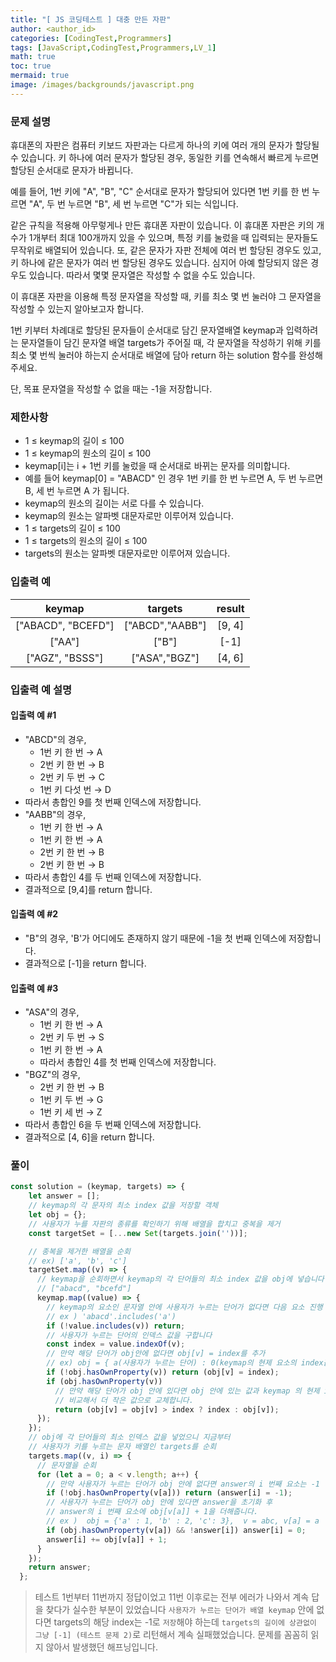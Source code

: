 ```yaml
---
title: "[ JS 코딩테스트 ] 대충 만든 자판"
author: <author_id>
categories: [CodingTest,Programmers]
tags: [JavaScript,CodingTest,Programmers,LV_1]
math: true
toc: true
mermaid: true
image: /images/backgrounds/javascript.png
---
```


### 문제 설명
휴대폰의 자판은 컴퓨터 키보드 자판과는 다르게 하나의 키에 여러 개의 문자가 할당될 수 있습니다. 키 하나에 여러 문자가 할당된 경우, 동일한 키를 연속해서 빠르게 누르면 할당된 순서대로 문자가 바뀝니다.

예를 들어, 1번 키에 "A", "B", "C" 순서대로 문자가 할당되어 있다면 1번 키를 한 번 누르면 "A", 두 번 누르면 "B", 세 번 누르면 "C"가 되는 식입니다.

같은 규칙을 적용해 아무렇게나 만든 휴대폰 자판이 있습니다. 이 휴대폰 자판은 키의 개수가 1개부터 최대 100개까지 있을 수 있으며, 특정 키를 눌렀을 때 입력되는 문자들도 무작위로 배열되어 있습니다. 또, 같은 문자가 자판 전체에 여러 번 할당된 경우도 있고, 키 하나에 같은 문자가 여러 번 할당된 경우도 있습니다. 심지어 아예 할당되지 않은 경우도 있습니다. 따라서 몇몇 문자열은 작성할 수 없을 수도 있습니다.

이 휴대폰 자판을 이용해 특정 문자열을 작성할 때, 키를 최소 몇 번 눌러야 그 문자열을 작성할 수 있는지 알아보고자 합니다.

1번 키부터 차례대로 할당된 문자들이 순서대로 담긴 문자열배열 keymap과 입력하려는 문자열들이 담긴 문자열 배열 targets가 주어질 때, 각 문자열을 작성하기 위해 키를 최소 몇 번씩 눌러야 하는지 순서대로 배열에 담아 return 하는 solution 함수를 완성해 주세요.

단, 목표 문자열을 작성할 수 없을 때는 -1을 저장합니다.

### 제한사항
- 1 ≤ keymap의 길이 ≤ 100
- 1 ≤ keymap의 원소의 길이 ≤ 100
- keymap[i]는 i + 1번 키를 눌렀을 때 순서대로 바뀌는 문자를 의미합니다.
- 예를 들어 keymap[0] = "ABACD" 인 경우 1번 키를 한 번 누르면 A, 두 번 누르면 B, 세 번 누르면 A 가 됩니다.
- keymap의 원소의 길이는 서로 다를 수 있습니다.
- keymap의 원소는 알파벳 대문자로만 이루어져 있습니다.
- 1 ≤ targets의 길이 ≤ 100
- 1 ≤ targets의 원소의 길이 ≤ 100
- targets의 원소는 알파벳 대문자로만 이루어져 있습니다.

### 입출력 예

|keymap|	targets|	result|
|:--:|:--:|:--:|
|["ABACD", "BCEFD"]	|["ABCD","AABB"]	|[9, 4]|
|["AA"]	|["B"]	|[-1]|
|["AGZ", "BSSS"]	|["ASA","BGZ"]	|[4, 6]|

### 입출력 예 설명
#### 입출력 예 #1

- "ABCD"의 경우,
  - 1번 키 한 번 → A
  - 2번 키 한 번 → B
  - 2번 키 두 번 → C
  - 1번 키 다섯 번 → D
- 따라서 총합인 9를 첫 번째 인덱스에 저장합니다.
- "AABB"의 경우,
  - 1번 키 한 번 → A
  - 1번 키 한 번 → A
  - 2번 키 한 번 → B
  - 2번 키 한 번 → B
- 따라서 총합인 4를 두 번째 인덱스에 저장합니다.
- 결과적으로 [9,4]를 return 합니다.

#### 입출력 예 #2

- "B"의 경우, 'B'가 어디에도 존재하지 않기 때문에 -1을 첫 번째 인덱스에 저장합니다.
- 결과적으로 [-1]을 return 합니다.

#### 입출력 예 #3

- "ASA"의 경우,
  - 1번 키 한 번 → A
  - 2번 키 두 번 → S
  - 1번 키 한 번 → A
  - 따라서 총합인 4를 첫 번째 인덱스에 저장합니다.
- "BGZ"의 경우,
  - 2번 키 한 번 → B
  - 1번 키 두 번 → G
  - 1번 키 세 번 → Z
- 따라서 총합인 6을 두 번째 인덱스에 저장합니다.
- 결과적으로 [4, 6]을 return 합니다.

### 풀이

```jsx
const solution = (keymap, targets) => {
    let answer = [];
    // keymap의 각 문자의 최소 index 값을 저장할 객체
    let obj = {};
    // 사용자가 누를 자판의 종류를 확인하기 위해 배열을 합치고 중복을 제거
    const targetSet = [...new Set(targets.join(''))];

    // 종복을 제거한 배열을 순회
    // ex) ['a', 'b', 'c']
    targetSet.map((v) => {
      // keymap을 순회하면서 keymap의 각 단어들의 최소 index 값을 obj에 넣습니다
      // ["abacd", "bcefd"]
      keymap.map((value) => {
        // keymap의 요소인 문자열 안에 사용자가 누르는 단어가 없다면 다음 요소 진행
        // ex ) 'abacd'.includes('a')
        if (!value.includes(v)) return;
        // 사용자가 누르는 단어의 인덱스 값을 구합니다
        const index = value.indexOf(v);
        // 만약 해당 단어가 obj안에 없다면 obj[v] = index를 추가
        // ex) obj = { a(사용자가 누르는 단어) : 0(keymap의 현제 요소의 index값) }
        if (!obj.hasOwnProperty(v)) return (obj[v] = index);
        if (obj.hasOwnProperty(v))
          // 만약 해당 단어가 obj 안에 있다면 obj 안에 있는 값과 keymap 의 현제 index 값을
          // 비교해서 더 작은 값으로 교체합니다.
          return (obj[v] = obj[v] > index ? index : obj[v]);
      });
    });
    // obj에 각 단어들의 최소 인덱스 값을 넣었으니 지금부터
    // 사용자가 키를 누르는 문자 배열인 targets를 순회
    targets.map((v, i) => {
      // 문자열을 순회
      for (let a = 0; a < v.length; a++) {
        // 만약 사용자가 누르는 단어가 obj 안에 없다면 answer의 i 번째 요소는 -1
        if (!obj.hasOwnProperty(v[a])) return (answer[i] = -1);
        // 사용자가 누르는 단어가 obj 안에 있다면 answer을 초기화 후
        // answer의 i 번째 요소에 obj[v[a]] + 1을 더해줍니다.
        // ex )  obj = {'a' : 1, 'b' : 2, 'c': 3},  v = abc, v[a] = a
        if (obj.hasOwnProperty(v[a]) && !answer[i]) answer[i] = 0;
        answer[i] += obj[v[a]] + 1;
      }
    });
    return answer;
  };
```
> 테스트 1번부터 11번까지 정답이었고 11번 이후로는 전부 에러가 나와서
> 계속 답을 찾다가 실수한 부분이 있었습니다 `사용자가 누르는 단어가 배열 keymap`
> 안에 없다면 targets의 해당 index는 -1로 `저장`해야 하는데
> `targets의 길이에 상관없이 그냥 [-1] (테스트 문제 2)`로 리턴해서 계속 실패했었습니다.
> 문제를 꼼꼼히 읽지 않아서 발생했던 해프닝입니다.
